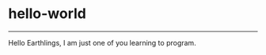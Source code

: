 # hello-world
--------------------------
Hello Earthlings, I am just one of you learning to program.
